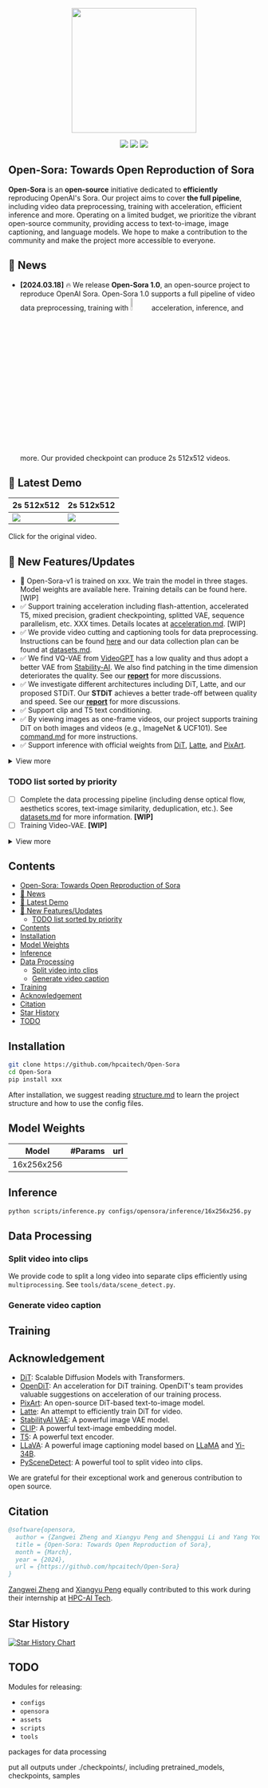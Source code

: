 <p align="center">
    <img src="./assets/readme/icon_new.png" width="250"/>
<p>

</p>
<div align="center">
    <a href="https://github.com/hpcaitech/Open-Sora/stargazers"><img src="https://img.shields.io/github/stars/hpcaitech/Open-Sora?style=social"></a>
    <a href="https://github.com/hpcaitech/public_assets/tree/main/colossalai/contact/slack"><img src="https://img.shields.io/badge/Slack-join-blueviolet?logo=slack&amp"></a>
    <a href="https://raw.githubusercontent.com/hpcaitech/public_assets/main/colossalai/img/WeChat.png"><img src="https://img.shields.io/badge/微信-加入-green?logo=wechat&amp"></a>
</div>

## Open-Sora: Towards Open Reproduction of Sora

**Open-Sora** is an **open-source** initiative dedicated to **efficiently** reproducing OpenAI's Sora. Our project aims to cover **the full pipeline**, including video data preprocessing, training with acceleration, efficient inference and more. Operating on a limited budget, we prioritize the vibrant open-source community, providing access to text-to-image, image captioning, and language models. We hope to make a contribution to the community and make the project more accessible to everyone.

## 📰 News

* **[2024.03.18]** 🔥 We release **Open-Sora 1.0**, an open-source project to reproduce OpenAI Sora.
Open-Sora 1.0 supports a full pipeline of video data preprocessing, training with
<a href="https://github.com/hpcaitech/ColossalAI"><img src="assets/readme/colossal_ai.png" width="8%" ></a> acceleration,
inference, and more. Our provided checkpoint can produce 2s 512x512 videos.


## 🎥 Latest Demo

| **2s 512x512**                                  | **2s 512x512**                                  |
| ----------------------------------------------- | ----------------------------------------------- |
| [<img src="assets/readme/sample_0.gif" width="">](https://github.com/hpcaitech/Open-Sora/assets/99191637/de1963d3-b43b-4e68-a670-bb821ebb6f80) | [<img src="assets/readme/sample_0.gif" width="">](https://github.com/hpcaitech/Open-Sora/assets/99191637/13f8338f-3d42-4b71-8142-d234fbd746cc) |

Click for the original video.

## 🔆 New Features/Updates

- 📍 Open-Sora-v1 is trained on xxx. We train the model in three stages. Model weights are available here. Training details can be found here. [WIP]
- ✅ Support training acceleration including flash-attention, accelerated T5, mixed precision, gradient checkpointing, splitted VAE, sequence parallelism, etc. XXX times. Details locates at [acceleration.md](docs/acceleration.md). [WIP]
- ✅ We provide video cutting and captioning tools for data preprocessing. Instructions can be found [here](tools/data/README.md) and our data collection plan can be found at [datasets.md](docs/datasets.md).
- ✅ We find VQ-VAE from [VideoGPT](https://wilson1yan.github.io/videogpt/index.html) has a low quality and thus adopt a better VAE from [Stability-AI](https://huggingface.co/stabilityai/sd-vae-ft-mse-original). We also find patching in the time dimension deteriorates the quality. See our **[report](docs/report_v1.md)** for more discussions.
- ✅ We investigate different architectures including DiT, Latte, and our proposed STDiT. Our **STDiT** achieves a better trade-off between quality and speed. See our **[report](docs/report_v1.md)** for more discussions.
- ✅ Support clip and T5 text conditioning.
- ✅ By viewing images as one-frame videos, our project supports training DiT on both images and videos (e.g., ImageNet & UCF101). See [command.md](docs/command.md) for more instructions.
- ✅ Support inference with official weights from [DiT](https://github.com/facebookresearch/DiT), [Latte](https://github.com/Vchitect/Latte), and [PixArt](https://pixart-alpha.github.io/).

<details>
<summary>View more</summary>

- ✅ Refactor the codebase. See [structure.md](docs/structure.md) to learn the project structure and how to use the config files.

</details>

### TODO list sorted by priority

- [ ] Complete the data processing pipeline (including dense optical flow, aesthetics scores, text-image similarity, deduplication, etc.). See [datasets.md]() for more information. **[WIP]**
- [ ] Training Video-VAE. **[WIP]**

<details>
<summary>View more</summary>

- [ ] Support image and video conditioning.
- [ ] Evaluation pipeline.
- [ ] Incoporate a better scheduler, e.g., rectified flow in SD3.
- [ ] Support variable aspect ratios, resolutions, durations.
- [ ] Support SD3 when released.

</details>

## Contents

- [Open-Sora: Towards Open Reproduction of Sora](#open-sora-towards-open-reproduction-of-sora)
- [📰 News](#-news)
- [🎥 Latest Demo](#-latest-demo)
- [🔆 New Features/Updates](#-new-featuresupdates)
  - [TODO list sorted by priority](#todo-list-sorted-by-priority)
- [Contents](#contents)
- [Installation](#installation)
- [Model Weights](#model-weights)
- [Inference](#inference)
- [Data Processing](#data-processing)
  - [Split video into clips](#split-video-into-clips)
  - [Generate video caption](#generate-video-caption)
- [Training](#training)
- [Acknowledgement](#acknowledgement)
- [Citation](#citation)
- [Star History](#star-history)
- [TODO](#todo)

## Installation

```bash
git clone https://github.com/hpcaitech/Open-Sora
cd Open-Sora
pip install xxx
```

After installation, we suggest reading [structure.md](docs/structure.md) to learn the project structure and how to use the config files.

## Model Weights

| Model      | #Params | url |
| ---------- | ------- | --- |
| 16x256x256 |         |     |

## Inference

```bash
python scripts/inference.py configs/opensora/inference/16x256x256.py
```

## Data Processing

### Split video into clips

We provide code to split a long video into separate clips efficiently using `multiprocessing`. See `tools/data/scene_detect.py`.

### Generate video caption

## Training

## Acknowledgement

* [DiT](https://github.com/facebookresearch/DiT): Scalable Diffusion Models with Transformers.
* [OpenDiT](https://github.com/NUS-HPC-AI-Lab/OpenDiT): An acceleration for DiT training. OpenDiT's team provides valuable suggestions on acceleration of our training process.
* [PixArt](https://github.com/PixArt-alpha/PixArt-alpha): An open-source DiT-based text-to-image model.
* [Latte](https://github.com/Vchitect/Latte): An attempt to efficiently train DiT for video.
* [StabilityAI VAE](https://huggingface.co/stabilityai/sd-vae-ft-mse-original): A powerful image VAE model.
* [CLIP](https://github.com/openai/CLIP): A powerful text-image embedding model.
* [T5](https://github.com/google-research/text-to-text-transfer-transformer): A powerful text encoder.
* [LLaVA](https://github.com/haotian-liu/LLaVA): A powerful image captioning model based on [LLaMA](https://github.com/meta-llama/llama) and [Yi-34B](https://huggingface.co/01-ai/Yi-34B).
* [PySceneDetect](https://github.com/Breakthrough/PySceneDetect): A powerful tool to split video into clips.

We are grateful for their exceptional work and generous contribution to open source.

## Citation

```bibtex
@software{opensora,
  author = {Zangwei Zheng and Xiangyu Peng and Shenggui Li and Yang You},
  title = {Open-Sora: Towards Open Reproduction of Sora},
  month = {March},
  year = {2024},
  url = {https://github.com/hpcaitech/Open-Sora}
}
```

[Zangwei Zheng](https://github.com/zhengzangw) and [Xiangyu Peng](https://github.com/xyupeng) equally contributed to this work during their internship at [HPC-AI Tech](https://hpc-ai.com/).

## Star History

[![Star History Chart](https://api.star-history.com/svg?repos=hpcaitech/Open-Sora&type=Date)](https://star-history.com/#hpcaitech/Open-Sora&Date)

## TODO

Modules for releasing:

* `configs`
* `opensora`
* `assets`
* `scripts`
* `tools`

packages for data processing

put all outputs under ./checkpoints/, including pretrained_models, checkpoints, samples

